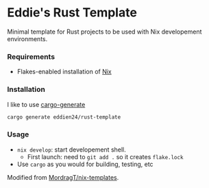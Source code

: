# Eddie's Rust Template
Minimal template for Rust projects to be used with Nix developement environments.

### Requirements
- Flakes-enabled installation of [Nix](https://nixos.org/download/)

### Installation
I like to use [cargo-generate](https://crates.io/crates/cargo-generate)
```bash
cargo generate eddien24/rust-template
```

### Usage
- `nix develop`: start developement shell.
  - First launch: need to `git add .` so it creates `flake.lock`
- Use `cargo` as you would for building, testing, etc

Modified from [MordragT/nix-templates](https://github.com/MordragT/nix-templates/tree/master/rust-stable).
